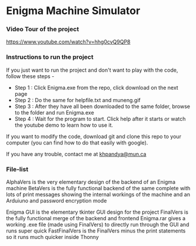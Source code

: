 # Enigma Machine Simulator
### Video Tour of the project
https://www.youtube.com/watch?v=hhg0cvQ9QP8

### Instructions to run the project
If you just want to run the project and don't want to play with the code, follow these steps -
- Step 1 : Click Enigma.exe from the repo, click download on the next page
- Step 2 : Do the same for helpfile.txt and muneng.gif
- Step 3 : After they have all been downloaded to the same folder, browse to the folder and run Enigma.exe
- Step 4 : Wait for the program to start. Click help after it starts or watch the youtube demo to learn how to use it.

If you want to modify the code, download git and clone this repo to your computer (you can find how to do that easily with google).

If you have any trouble, contact me at khpandya@mun.ca

### File-list
AlphaVers is the very elementary design of the backend of an Enigma machine
BetaVers is the fully functional backend of the same complete with lots of 
print messages showing the internal workings of the machine and an Arduiuno 
and password encryption mode

Enigma GUI is the elementary tkinter GUI design for the project
FinalVers is the fully functional merge of the backend and frontend
Enigma.rar gives a working .exe file (made using FinalVers) to directly 
run through the GUI and runs super quick
FastFinalVers is the FinalVers minus the print statements so it runs much 
quicker inside Thonny
